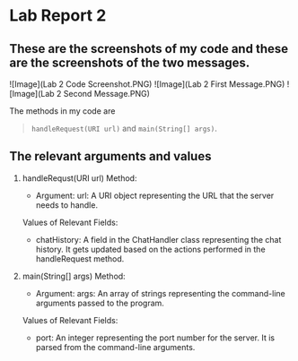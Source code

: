 # Lab Report 2

These are the screenshots of my code and these are the screenshots of the two messages.
---
![Image](Lab 2 Code Screenshot.PNG)
![Image](Lab 2 First Message.PNG)
![Image](Lab 2 Second Message.PNG)

The methods in my code are 
> `handleRequest(URI url)` and `main(String[] args)`.

The relevant arguments and values
---
1. handleRequst(URI url) Method:
      * Argument: url: A URI object representing the URL that the server needs to handle.

   Values of Relevant Fields:
      * chatHistory: A field in the ChatHandler class representing the chat history. It gets updated based on the actions performed in the handleRequest method.

3. main(String[] args) Method:
      * Argument: args: An array of strings representing the command-line arguments passed to the program.

   Values of Relevant Fields:
      * port: An integer representing the port number for the server. It is parsed from the command-line arguments.
